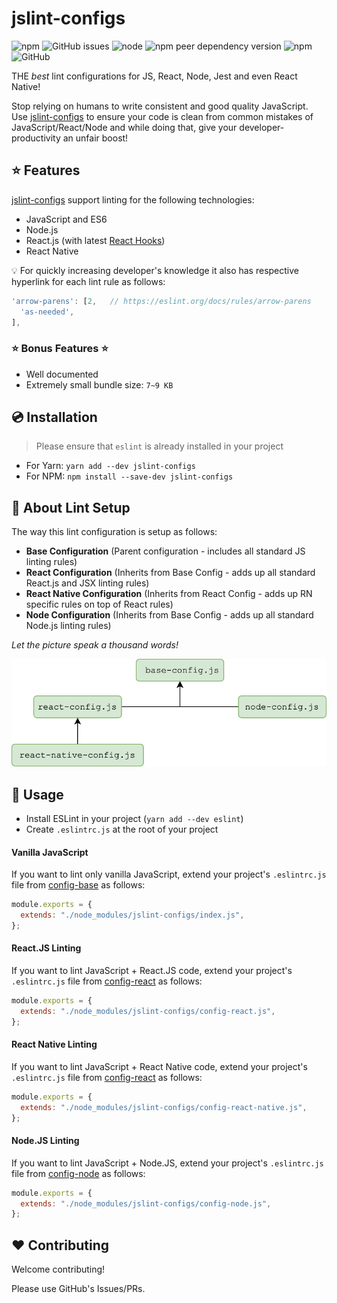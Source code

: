 # jslint-configs

![npm](https://img.shields.io/npm/dw/jslint-configs)
![GitHub issues](https://img.shields.io/github/issues-raw/inamtaj/jslint-configs)
![node](https://img.shields.io/node/v/jslint-configs)
![npm peer dependency version](https://img.shields.io/npm/dependency-version/jslint-configs/peer/eslint)
![npm](https://img.shields.io/npm/v/jslint-configs)
![GitHub](https://img.shields.io/github/license/inamtaj/jslint-configs)

THE _best_ lint configurations for JS, React, Node, Jest and even React Native!

Stop relying on humans to write consistent and good quality JavaScript.
Use [jslint-configs](https://github.com/InamTaj/jslint-configs) to ensure your code is clean from common mistakes of JavaScript/React/Node and while doing that, give your developer-productivity an unfair boost!

## ⭐️ Features

[jslint-configs](https://github.com/InamTaj/jslint-configs) support linting for the following technologies:

- JavaScript and ES6
- Node.js
- React.js (with latest [React Hooks](https://reactjs.org/docs/hooks-intro.html))
- React Native

:bulb: For quickly increasing developer's knowledge it also has respective hyperlink for each lint rule as follows:

```javascript
'arrow-parens': [2,   // https://eslint.org/docs/rules/arrow-parens
  'as-needed',
],
```

### ⭐️ Bonus Features ⭐

- Well documented
- Extremely small bundle size: `7~9 KB`

## 💿 Installation

> Please ensure that `eslint` is already installed in your project

- For Yarn: `yarn add --dev jslint-configs`
- For NPM: `npm install --save-dev jslint-configs`

## 📖 About Lint Setup

The way this lint configuration is setup as follows:

- **Base Configuration** (Parent configuration - includes all standard JS linting rules)
- **React Configuration** (Inherits from Base Config - adds up all standard React.js and JSX linting rules)
- **React Native Configuration** (Inherits from React Config - adds up RN specific rules on top of React rules)
- **Node Configuration** (Inherits from Base Config - adds up all standard Node.js linting rules)

_Let the picture speak a thousand words!_

![ESLint Configuration Diagram](./assets/images/config-diagram.png)

## 🔧 Usage

- Install ESLint in your project (`yarn add --dev eslint`)
- Create `.eslintrc.js` at the root of your project

#### Vanilla JavaScript

If you want to lint only vanilla JavaScript, extend your project's `.eslintrc.js` file from [config-base](./config-base.js) as follows:

```javascript
module.exports = {
  extends: "./node_modules/jslint-configs/index.js",
};
```

#### React.JS Linting

If you want to lint JavaScript + React.JS code, extend your project's `.eslintrc.js` file from [config-react](./config-react.js) as follows:

```javascript
module.exports = {
  extends: "./node_modules/jslint-configs/config-react.js",
};
```

#### React Native Linting

If you want to lint JavaScript + React Native code, extend your project's `.eslintrc.js` file from [config-react](./config-react.js) as follows:

```javascript
module.exports = {
  extends: "./node_modules/jslint-configs/config-react-native.js",
};
```

#### Node.JS Linting

If you want to lint JavaScript + Node.JS, extend your project's `.eslintrc.js` file from [config-node](./config-node.js) as follows:

```javascript
module.exports = {
  extends: "./node_modules/jslint-configs/config-node.js",
};
```

## ❤️ Contributing

Welcome contributing!

Please use GitHub's Issues/PRs.
